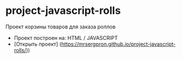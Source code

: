 # project-javascript-rolls
Проект корзины товаров для заказа роллов

- Проект построен на: HTML / JAVASCRIPT
- [Открыть проект] (https://mrsergpron.github.io/project-javascript-rolls/))


